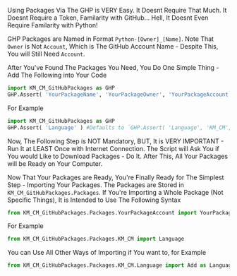 Using Packages Via The GHP is VERY Easy. It Doesnt Require That Much.
It Doesnt Require a Token, Familarity with GitHub... Hell, It Doesnt Even Require Familarity with Python!

GHP Packages are Named in Format ``Python-[Owner]_[Name]``.  Note That ``Owner`` is Not ``Account``,
Which is The GitHub Account Name - Despite This, You will Still Need ``Account``.

After You've Found The Packages You Need, You Do One Simple Thing - Add The Following into Your Code
```py
import KM_CM_GitHubPackages as GHP
GHP.Assert( 'YourPackageName', 'YourPackageOwner', 'YourPackageAccount' )
```
For Example
```py
import KM_CM_GitHubPackages as GHP
GHP.Assert( 'Language' ) #Defaults to `GHP.Assert( 'Language', 'KM_CM', '0KMCM0' )`
```

Now, The Following Step is NOT Mandatory, BUT, It is VERY IMPORTANT -
Run It at LEAST Once with Internet Connection.
The Script will Ask You if You would Like to Download Packages - Do It.
After This, All Your Packages will be Ready on Your Computer.

Now That Your Packages are Ready, You're Finally Ready for The Simplest Step - Importing Your Packages.
The Packages are Stored in `KM_CM_GitHubPackages.Packages`.
If You're Importing a Whole Package (Not Specific Things), It is Intended to Use The Following Syntax
```py
from KM_CM_GitHubPackages.Packages.YourPackageAccount import YourPackage
```
For Example
```py
from KM_CM_GitHubPackages.Packages.KM_CM import Language
```
You can Use All Other Ways of Importing if You want to, for Example
```py
from KM_CM_GitHubPackages.Packages.KM_CM.Language import Add as Language_Add, Localize
```
